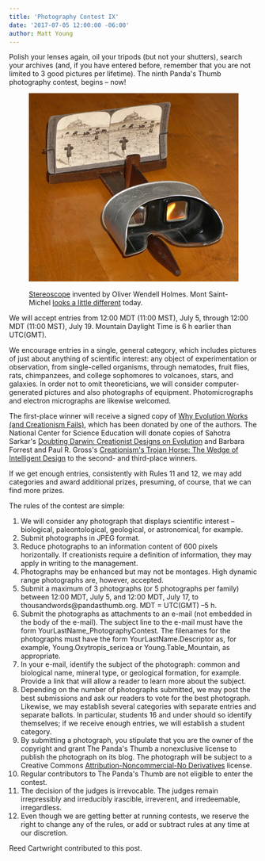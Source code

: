 ```yaml
---
title: 'Photography Contest IX'
date: '2017-07-05 12:00:00 -06:00'
author: Matt Young 
---
```


Polish your lenses again, oil your tripods (but not your shutters), search your archives (and, if you have entered before, remember that you are not limited to 3 good pictures per lifetime). The ninth Panda's Thumb photography contest, begins &ndash; now!

<figure>
<img src="/uploads/2017/DSC01274_Stereoscope_Cropped_600.JPG" alt="Stereoscope"/>
<figcaption>
<p><a href="https://en.wikipedia.org/wiki/Stereoscope">Stereoscope</a> invented by Oliver Wendell Holmes. Mont Saint-Michel <a href="https://en.wikipedia.org/wiki/Mont_Saint-Michel#/media/File:Mont_St_Michel_%2B_Jet%C3%A9e_par_Mar%C3%A9e_haute.JPG">looks a little different</a> today.</p>
</figcaption>
</figure>

We will accept entries from 12:00 MDT (11:00 MST), July 5, through 12:00 MDT (11:00 MST), July 19. Mountain Daylight Time is 6&nbsp;h earlier than UTC(GMT).

We encourage entries in a single, general category, which includes pictures of just about anything of scientific interest: any object of experimentation or observation, from single-celled organisms, through nematodes, fruit flies, rats, chimpanzees, and college sophomores to volcanoes, stars, and galaxies. In order not to omit theoreticians, we will consider computer-generated pictures and also photographs of equipment. Photomicrographs and electron micrographs are likewise welcomed. 

The first-place winner will receive a signed copy of <a href="http://www.amazon.com/Why-Evolution-Works-Creationism-Fails/dp/0813545501">Why Evolution Works (and Creationism Fails)</a>, which has been donated by one of the authors. The National Center for Science Education will donate copies of Sahotra Sarkar's [Doubting Darwin: Creationist Designs on Evolution](https://www.amazon.com/Doubting-Darwin-Creationist-Designs-Evolution/dp/1405154918) and Barbara Forrest and Paul R. Gross's [Creationism's Trojan Horse: The Wedge of Intelligent Design](https://www.amazon.com/gp/product/B00VCAK16K/) to the second- and third-place winners.

If we get enough entries, consistently with Rules 11 and 12, we may add categories and award additional prizes, presuming, of course, that we can find more prizes.

The rules of the contest are simple:

<ol>

<li>We will consider any photograph that displays scientific interest &ndash;  biological, paleontological, geological, or astronomical, for example.</li>

<li>Submit photographs in JPEG format. </li>

<li>Reduce photographs to an information content of 600 pixels horizontally. If creationists require a definition of information, they may apply in writing to the management.</li>

<li>Photographs may be enhanced but may not be montages. High dynamic range photographs are, however, accepted.</li>

<li>Submit a maximum of 3 photographs (or 5 photographs per family) between 12:00 MDT, July 5, and 12:00 MDT, July 17, to thousandwords@pandasthumb.org. MDT&nbsp;=&nbsp;UTC(GMT)&nbsp;&ndash;5&nbsp;h.</li>

<li>Submit the photographs as attachments to an e-mail (not embedded in the body of the e-mail). The subject line to the e-mail must have the form YourLastName_PhotographyContest. The filenames for the photographs must have the form YourLastName.Descriptor as, for example, Young.Oxytropis_sericea or Young.Table_Mountain, as appropriate. </li>

<li>In your e-mail, identify the subject of the photograph: common and biological name, mineral type, or geological formation, for example. Provide a link that will allow a reader to learn more about the subject.</li>

<li>Depending on the number of photographs submitted, we may post the best submissions and ask our readers to vote for the best photograph. Likewise, we may establish several categories with separate entries and separate ballots. In particular, students 16 and under should so identify themselves; if we receive enough entries, we will establish a student category.</li>

<li>By submitting a photograph, you stipulate that you are the owner of the copyright and grant The Panda's Thumb a nonexclusive license to publish the photograph on its blog. The photograph will be subject to a Creative Commons <a href=”http://creativecommons.org/licenses/by-nc-nd/2.5/”> Attribution-Noncommercial-No Derivatives</a> license. </li>

<li>Regular contributors to The Panda's Thumb are not eligible to enter the contest.</li>

<li>The decision of the judges is irrevocable. The judges remain irrepressibly and irreducibly irascible, irreverent, and irredeemable, irregardless.</li>

<li> Even though we are getting better at running contests, we reserve the right to change any of the rules, or add or subtract rules at any time at our discretion.</li>

</ol>

Reed Cartwright contributed to this post.

